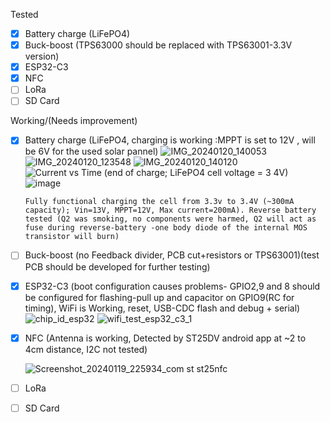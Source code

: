 Tested
- [x] Battery charge (LiFePO4)
- [x] Buck-boost (TPS63000 should be replaced with TPS63001-3.3V version)
- [x] ESP32-C3
- [x] NFC
- [ ] LoRa
- [ ] SD Card

Working/(Needs improvement)
- [x] Battery charge (LiFePO4, charging is working :MPPT is set to 12V , will be 6V for the used solar pannel)
      ![IMG_20240120_140053](https://github.com/Cristian-O/2.4GHz-LoRa-Gateway-and-Node/assets/108984738/e02561f6-f4db-4a95-baf5-df797e891361)
      ![IMG_20240120_123548](https://github.com/Cristian-O/2.4GHz-LoRa-Gateway-and-Node/assets/108984738/2a1bf97e-297a-4244-b116-eee2c9cd15e9)
      ![IMG_20240120_140120](https://github.com/Cristian-O/2.4GHz-LoRa-Gateway-and-Node/assets/108984738/3dfe7d96-66c8-4910-95a7-cbae71f445de)
      ![Current vs Time (end of charge; LiFePO4 cell voltage = 3 4V)](https://github.com/Cristian-O/H2/assets/108984738/ce14e5e9-ca38-4a74-a35d-4b095b8d5b86)
      ![image](https://github.com/Cristian-O/H2/assets/108984738/2de9f9b0-00da-4020-8472-1a46dfa877cc)

      
      Fully functional charging the cell from 3.3v to 3.4V (~300mA capacity); Vin=13V, MPPT=12V, Max current=200mA). Reverse battery tested (Q2 was smoking, no components were harmed, Q2 will act as fuse during reverse-battery -one body diode of the internal MOS transistor will burn)
- [ ] Buck-boost (no Feedback divider, PCB cut+resistors or TPS63001)(test PCB should be developed for further testing)
- [x] ESP32-C3 (boot configuration causes problems- GPIO2,9 and 8 should be configured for flashing-pull up and capacitor on GPIO9(RC for timing), WiFi is Working, reset, USB-CDC flash and debug + serial)
      ![chip_id_esp32](https://github.com/Cristian-O/H2/assets/108984738/472c3584-0447-4511-9679-668c3f78736f)
      ![wifi_test_esp32_c3_1](https://github.com/Cristian-O/H2/assets/108984738/399c255c-60f5-44bc-a497-0b5c16c6b8e8)

- [x] NFC (Antenna is working, Detected by ST25DV android app at ~2 to 4cm distance, I2C not tested)
      
     ![Screenshot_20240119_225934_com st st25nfc](https://github.com/Cristian-O/2.4GHz-LoRa-Gateway-and-Node/assets/108984738/a7974b05-da86-4b15-9883-ab2d21142aeb)

- [ ] LoRa
- [ ] SD Card
